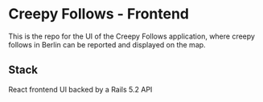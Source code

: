 # Creepy Follows - Frontend
This is the repo for the UI of the Creepy Follows application, where creepy follows in Berlin can be reported and displayed on the map. 
## Stack
React frontend UI backed by a Rails 5.2 API
